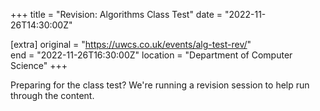 +++
title = "Revision: Algorithms Class Test"
date = "2022-11-26T14:30:00Z"

[extra]
original = "https://uwcs.co.uk/events/alg-test-rev/"    
end = "2022-11-26T16:30:00Z"
location = "Department of Computer Science"
+++

Preparing for the class test? We're running a revision session to help run through the content.
